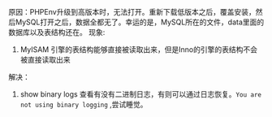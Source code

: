 原因：PHPEnv升级到高版本时，无法打开。重新下载低版本之后，覆盖安装，然后MySQL打开之后，数据全都无了。幸运的是，MySQL所在的文件，data里面的数据库以及表结构还在。
现象: 
 1. MyISAM 引擎的表结构能够直接被读取出来，但是Inno的引擎的表结构不会被直接读取出来

解决：
 1. show binary logs 查看有没有二进制日志，有则可以通过日志恢复。`You are not using binary logging` ,尝试睡觉。
